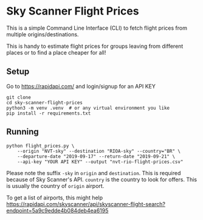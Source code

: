 # Sky Scanner Flight Prices

This is a simple Command Line Interface (CLI) to fetch flight prices from multiple origins/destinations.

This is handy to estimate flight prices for groups leaving from different places or to find a place
cheaper for all!

## Setup

Go to https://rapidapi.com/ and login/signup for an API KEY

```
git clone
cd sky-scanner-flight-prices
python3 -m venv .venv  # or any virtual environment you like
pip install -r requirements.txt
```

## Running

```
python flight_prices.py \
    --origin "NVT-sky" --destination "RIOA-sky" --country="BR" \
    --departure-date "2019-09-17" --return-date "2019-09-21" \
    --api-key "YOUR API KEY" --output "nvt-rio-flight-prices.csv"
```

Please note the suffix `-sky` in `origin` and `destination`.
This is required because of Sky Scanner's API.
`country` is the country to look for offers.
This is usually the country of `origin` airport.

To get a list of airports, this might help https://rapidapi.com/skyscanner/api/skyscanner-flight-search?endpoint=5a9c9edde4b084deb4ea6195